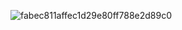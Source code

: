 ![fabec811affec1d29e80ff788e2d89c0](https://github.com/user-attachments/assets/0e28e3fe-55c3-4fd2-b16a-517892484e19)
